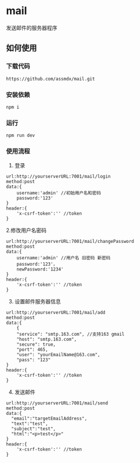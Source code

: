 # mail
发送邮件的服务器程序

## 如何使用

### 下载代码

```
https://github.com/assmdx/mail.git
```

### 安装依赖

```
npm i
```

### 运行

```
npm run dev
```

### 使用流程

1. 登录

```
url:http://yourserverURL:7001/mail/login
method:post
data:{
    username:'admin' //初始用户名和密码
    password:'123'
}
header:{
    'x-csrf-token':'' //token
}
```

2.修改用户名密码

```
url:http://yourserverURL:7001/mail/changePassword
method:post
data:{
    username:'admin' //用户名 旧密码 新密码
    password:'123'，
    newPassword:'1234'
}
header:{
    'x-csrf-token':'' //token
}
```

3. 设置邮件服务器信息

```
url:http://yourserverURL:7001/mail/add
method:post
data:{
    {
    "service": "smtp.163.com", //支持163 gmail
    "host": "smtp.163.com",
    "secure": true,
    "port": 465,
    "user": "yourEmailName@163.com",
    "pass": "123"
}
header:{
    'x-csrf-token':'' //token
}
```

4. 发送邮件

```
url:http://yourserverURL:7001/mail/send
method:post
data:{    
  "email":"targetEmailAddress",
  "text":"test",
  "subject":"test",
  "html":"<p>test</p>"
}
header:{
    'x-csrf-token':'' //token
}
```

